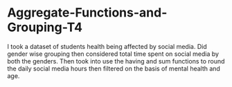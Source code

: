 # Aggregate-Functions-and-Grouping-T4
I took a dataset of students health being affected by social media. Did gender wise grouping then considered total time spent on social media by both the genders. Then took into use the having and sum functions to round the daily social media hours then filtered on the basis of mental health and age.
